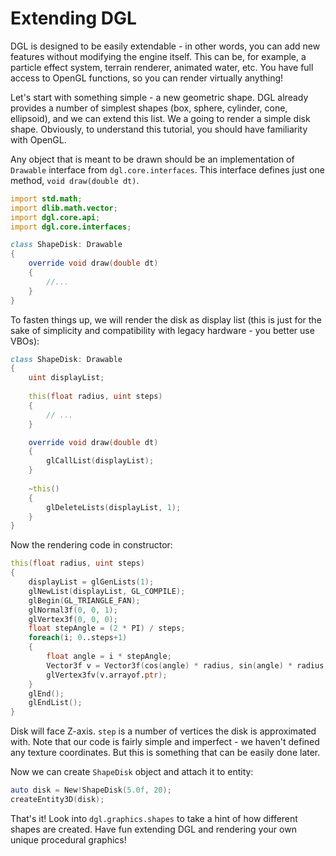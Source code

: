 Extending DGL
=============
DGL is designed to be easily extendable - in other words, you can add new features without modifying the engine itself. This can be, for example, a particle effect system, terrain renderer, animated water, etc. You have full access to OpenGL functions, so you can render virtually anything!

Let's start with something simple - a new geometric shape. DGL already provides a number of simplest shapes (box, sphere, cylinder, cone, ellipsoid), and we can extend this list. We a going to render a simple disk shape. Obviously, to understand this tutorial, you should have familiarity with OpenGL.

Any object that is meant to be drawn should be an implementation of `Drawable` interface from `dgl.core.interfaces`. This interface defines just one method, `void draw(double dt)`.

```d
import std.math;
import dlib.math.vector;
import dgl.core.api;
import dgl.core.interfaces;

class ShapeDisk: Drawable
{
    override void draw(double dt)
    {
        //...
    }
}
```

To fasten things up, we will render the disk as display list (this is just for the sake of simplicity and compatibility with legacy hardware - you better use VBOs):

```d
class ShapeDisk: Drawable
{
    uint displayList;
    
    this(float radius, uint steps)
    {
        // ...
    }

    override void draw(double dt)
    {
        glCallList(displayList);
    }
    
    ~this()
    {
        glDeleteLists(displayList, 1);
    }
}
```

Now the rendering code in constructor:

```d
this(float radius, uint steps)
{
    displayList = glGenLists(1);
    glNewList(displayList, GL_COMPILE);
    glBegin(GL_TRIANGLE_FAN);
    glNormal3f(0, 0, 1);
    glVertex3f(0, 0, 0);
    float stepAngle = (2 * PI) / steps;
    foreach(i; 0..steps+1)
    {
        float angle = i * stepAngle;
        Vector3f v = Vector3f(cos(angle) * radius, sin(angle) * radius, 0.0f);
        glVertex3fv(v.arrayof.ptr);
    }
    glEnd();
    glEndList();
}
```

Disk will face Z-axis. `step` is a number of vertices the disk is approximated with. Note that our code is fairly simple and imperfect - we haven't defined any texture coordinates. But this is something that can be easily done later.

Now we can create `ShapeDisk` object and attach it to entity:

```d
auto disk = New!ShapeDisk(5.0f, 20);
createEntity3D(disk);
```

That's it! Look into `dgl.graphics.shapes` to take a hint of how different shapes are created. Have fun extending DGL and rendering your own unique procedural graphics!
